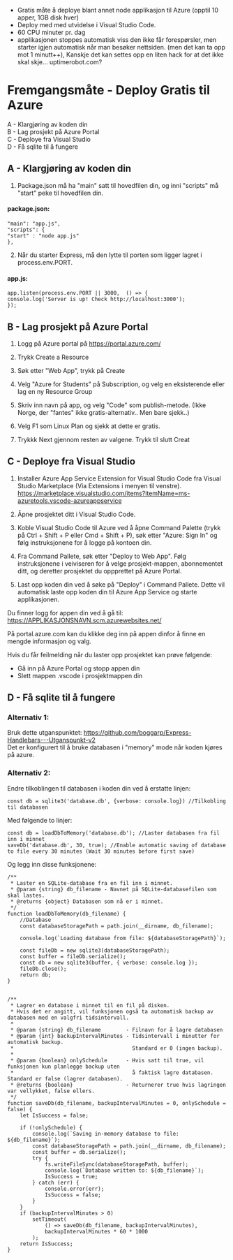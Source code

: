- Gratis måte å deploye blant annet node applikasjon til Azure (opptil 10 apper, 1GB disk hver)
- Deploy med med utvidelse i Visual Studio Code. 
- 60 CPU minuter pr. dag
- applikasjonen stoppes automatisk viss den ikke får forespørsler, men starter igjen automatisk når man besøker nettsiden. (men det kan ta opp mot 1 minutt++), Kanskje det kan settes opp en liten hack for at det ikke skal skje... uptimerobot.com?

# Fremgangsmåte - Deploy Gratis til Azure

A - Klargjøring av koden din  
B - Lag prosjekt på Azure Portal  
C - Deploye fra Visual Studio  
D - Få sqlite til å fungere  


## A - Klargjøring av koden din

1. Package.json må ha "main" satt til hovedfilen din, og inni "scripts" må "start" peke til hovedfilen din.

#### package.json:
```
"main": "app.js",
"scripts": {
"start" : "node app.js"
},
```

2. Når du starter Express, må den lytte til porten som ligger lagret i process.env.PORT. 
#### app.js:
```
app.listen(process.env.PORT || 3000,  () => {
console.log('Server is up! Check http://localhost:3000');
});
```


##  B - Lag prosjekt på Azure Portal

1. Logg på Azure portal på https://portal.azure.com/

2. Trykk Create a Resource

3. Søk etter "Web App", trykk på Create

4. Velg "Azure for Students" på Subscription, og velg en eksisterende eller lag en ny Resource Group

5. Skriv inn navn på app, og velg "Code" som publish-metode.
(Ikke Norge, der "fantes" ikke gratis-alternativ.. Men bare sjekk..)

7. Velg F1 som Linux Plan og sjekk at dette er gratis.

8. Trykkk Next gjennom resten av valgene. Trykk til slutt Creat



## C - Deploye fra Visual Studio   

1. Installer Azure App Service Extension for Visual Studio Code fra Visual Studio Marketplace 
(Via Extensions i menyen til venstre). 
https://marketplace.visualstudio.com/items?itemName=ms-azuretools.vscode-azureappservice


2. Åpne prosjektet ditt i Visual Studio Code.

3. Koble Visual Studio Code til Azure ved å åpne Command Palette (trykk på Ctrl + Shift + P eller Cmd + Shift + P), søk etter "Azure: Sign In" og følg instruksjonene for å logge på kontoen din.

4. Fra Command Pallete, søk etter "Deploy to Web App". Følg instruksjonene i veiviseren for å velge prosjekt-mappen, abonnementet ditt, og deretter prosjektet du oppprettet på Azure Portal.

5. Last opp koden din ved å søke på "Deploy" i Command Pallete. Dette vil automatisk laste opp koden din til Azure App Service og starte applikasjonen.

Du finner logg for appen din ved å gå til:
https://APPLIKASJONSNAVN.scm.azurewebsites.net/

På portal.azure.com kan du klikke deg inn på appen dinfor å finne en mengde informasjon og valg. 

Hvis du får feilmelding når du laster opp prosjektet kan prøve følgende:
 - Gå inn på Azure Portal og stopp appen din
 - Slett mappen .vscode i prosjektmappen din



##  D - Få sqlite til å fungere     

### Alternativ 1:
Bruk dette utganspunktet: https://github.com/boggarp/Express-Handlebars---Utganspunkt-v2  
Det er konfigurert til å bruke databasen i "memory" mode når koden kjøres på azure.

### Alternativ 2:
Endre tilkoblingen til databasen i koden din ved å erstatte linjen:
```
const db = sqlite3('database.db', {verbose: console.log}) //Tilkobling til databasen
```

Med følgende to linjer:
```
const db = loadDbToMemory('database.db'); //Laster databasen fra fil inn i minnet
saveDb('database.db', 30, true); //Enable automatic saving of database to file every 30 minutes (Wait 30 minutes before first save)
```
Og legg inn disse funksjonene:

```
/**
 * Laster en SQLite-database fra en fil inn i minnet.
 * @param {string} db_filename - Navnet på SQLite-databasefilen som skal lastes.
 * @returns {object} Databasen som nå er i minnet.
 */
function loadDbToMemory(db_filename) {
	//Database
	const databaseStoragePath = path.join(__dirname, db_filename);

	console.log(`Loading database from file: ${databaseStoragePath}`);

	const fileDb = new sqlite3(databaseStoragePath);
	const buffer = fileDb.serialize();
	const db = new sqlite3(buffer, { verbose: console.log });
	fileDb.close();
	return db;
}
```

```

/**
 * Lagrer en database i minnet til en fil på disken. 
 * Hvis det er angitt, vil funksjonen også ta automatisk backup av databasen med en valgfri tidsintervall.
 *
 * @param {string} db_filename        - Filnavn for å lagre databasen
 * @param {int} backupIntervalMinutes - Tidsintervall i minutter for automatisk backup. 
 *                                      Standard er 0 (ingen backup).
 *                                      
 * @param {boolean} onlySchedule      - Hvis satt til true, vil funksjonen kun planlegge backup uten 
 *                                      å faktisk lagre databasen. Standard er false (lagrer databasen).
 * @returns {boolean}                 - Returnerer true hvis lagringen var vellykket, false ellers.
 */
function saveDb(db_filename, backupIntervalMinutes = 0, onlySchedule = false) {
	let IsSuccess = false;

	if (!onlySchedule) {
		console.log(`Saving in-memory database to file: ${db_filename}`);
		const databaseStoragePath = path.join(__dirname, db_filename);
		const buffer = db.serialize();
		try {
			fs.writeFileSync(databaseStoragePath, buffer);
			console.log(`Database written to: ${db_filename}`);
			IsSuccess = true;
		} catch (err) {
			console.error(err);
			IsSuccess = false;
		}
	}
	if (backupIntervalMinutes > 0)
		setTimeout(
			() => saveDb(db_filename, backupIntervalMinutes),
			backupIntervalMinutes * 60 * 1000
		);
	return IsSuccess;
}
```




